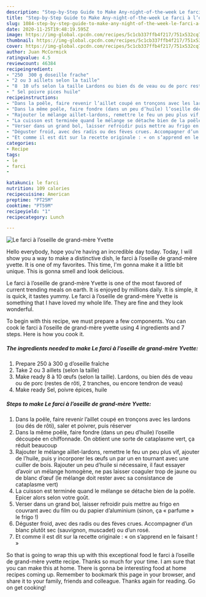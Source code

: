 ```yaml
---
description: "Step-by-Step Guide to Make Any-night-of-the-week Le farci à l’oseille de grand-mère Yvette"
title: "Step-by-Step Guide to Make Any-night-of-the-week Le farci à l’oseille de grand-mère Yvette"
slug: 1084-step-by-step-guide-to-make-any-night-of-the-week-le-farci-a-loseille-de-grand-mere-yvette
date: 2020-11-25T19:48:19.595Z
image: https://img-global.cpcdn.com/recipes/5c1cb337ffb4f217/751x532cq70/le-farci-a-loseille-de-grand-mere-yvette-photo-principale-de-la-recette.jpg
thumbnail: https://img-global.cpcdn.com/recipes/5c1cb337ffb4f217/751x532cq70/le-farci-a-loseille-de-grand-mere-yvette-photo-principale-de-la-recette.jpg
cover: https://img-global.cpcdn.com/recipes/5c1cb337ffb4f217/751x532cq70/le-farci-a-loseille-de-grand-mere-yvette-photo-principale-de-la-recette.jpg
author: Juan McCormick
ratingvalue: 4.5
reviewcount: 46384
recipeingredient:
- "250  300 g doseille frache"
- "2 ou 3 aillets selon la taille"
- "8  10 ufs selon la taille Lardons ou bien ds de veau ou de porc restes de rti 2 tranches ou encore tendron de veau"
- " Sel poivre pices huile"
recipeinstructions:
- "Dans la poêle, faire revenir l’aillet coupé en tronçons avec les lardons (ou dés de rôti), saler et poivrer, puis réserver"
- "Dans la même poêle, faire fondre (dans un peu d’huile) l’oseille découpée en chiffonnade. On obtient une sorte de cataplasme vert, ça réduit beaucoup"
- "Rajouter le mélange aillet-lardons, remettre le feu un peu plus vif, ajouter de l’huile, puis y incorporer les œufs un par un en tournant avec une cuiller de bois. Rajouter un peu d’huile si nécessaire, il faut essayer d’avoir un mélange homogène, ne pas laisser coaguler trop de jaune ou de blanc d’œuf (le mélange doit rester avec sa consistance de cataplasme vert)"
- "La cuisson est terminée quand le mélange se détache bien de la poêle. Epicer alors selon votre goût."
- "Verser dans un grand bol, laisser refroidir puis mettre au frigo en couvrant avec du film ou du papier d’aluminium (sinon, ça « parfume » le frigo !)"
- "Déguster froid, avec des radis ou des fèves crues. Accompagner d’un blanc plutôt sec (sauvignon, muscadet) ou d’un rosé."
- "Et comme il est dit sur la recette originale : « on s’apprend en le faisant ! »"
categories:
- Recipe
tags:
- le
- farci
- 

katakunci: le farci  
nutrition: 109 calories
recipecuisine: American
preptime: "PT25M"
cooktime: "PT59M"
recipeyield: "1"
recipecategory: Lunch

---
```



![Le farci à l’oseille de grand-mère Yvette](https://img-global.cpcdn.com/recipes/5c1cb337ffb4f217/751x532cq70/le-farci-a-loseille-de-grand-mere-yvette-photo-principale-de-la-recette.jpg)

Hello everybody, hope you're having an incredible day today. Today, I will show you a way to make a distinctive dish, le farci à l’oseille de grand-mère yvette. It is one of my favorites. This time, I'm gonna make it a little bit unique. This is gonna smell and look delicious.



Le farci à l’oseille de grand-mère Yvette is one of the most favored of current trending meals on earth. It is enjoyed by millions daily. It is simple, it is quick, it tastes yummy. Le farci à l’oseille de grand-mère Yvette is something that I have loved my whole life. They are fine and they look wonderful.


To begin with this recipe, we must prepare a few components. You can cook le farci à l’oseille de grand-mère yvette using 4 ingredients and 7 steps. Here is how you cook it.

<!--inarticleads1-->

##### The ingredients needed to make Le farci à l’oseille de grand-mère Yvette:

1. Prepare 250 à 300 g d’oseille fraîche
1. Take 2 ou 3 aillets (selon la taille)
1. Make ready 8 à 10 œufs (selon la taille). Lardons, ou bien dés de veau ou de porc (restes de rôti, 2 tranches, ou encore tendron de veau)
1. Make ready  Sel, poivre épices, huile




<!--inarticleads2-->

##### Steps to make Le farci à l’oseille de grand-mère Yvette:

1. Dans la poêle, faire revenir l’aillet coupé en tronçons avec les lardons (ou dés de rôti), saler et poivrer, puis réserver
1. Dans la même poêle, faire fondre (dans un peu d’huile) l’oseille découpée en chiffonnade. On obtient une sorte de cataplasme vert, ça réduit beaucoup
1. Rajouter le mélange aillet-lardons, remettre le feu un peu plus vif, ajouter de l’huile, puis y incorporer les œufs un par un en tournant avec une cuiller de bois. Rajouter un peu d’huile si nécessaire, il faut essayer d’avoir un mélange homogène, ne pas laisser coaguler trop de jaune ou de blanc d’œuf (le mélange doit rester avec sa consistance de cataplasme vert)
1. La cuisson est terminée quand le mélange se détache bien de la poêle. Epicer alors selon votre goût.
1. Verser dans un grand bol, laisser refroidir puis mettre au frigo en couvrant avec du film ou du papier d’aluminium (sinon, ça « parfume » le frigo !)
1. Déguster froid, avec des radis ou des fèves crues. Accompagner d’un blanc plutôt sec (sauvignon, muscadet) ou d’un rosé.
1. Et comme il est dit sur la recette originale : « on s’apprend en le faisant ! »




So that is going to wrap this up with this exceptional food le farci à l’oseille de grand-mère yvette recipe. Thanks so much for your time. I am sure that you can make this at home. There is gonna be interesting food at home recipes coming up. Remember to bookmark this page in your browser, and share it to your family, friends and colleague. Thanks again for reading. Go on get cooking!
